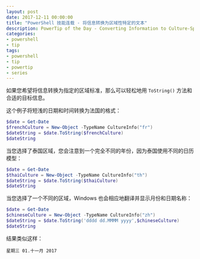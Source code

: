 ```yaml
---
layout: post
date: 2017-12-11 00:00:00
title: "PowerShell 技能连载 - 将信息转换为区域性特定的文本"
description: PowerTip of the Day - Converting Information to Culture-Specific Text
categories:
- powershell
- tip
tags:
- powershell
- tip
- powertip
- series
---
```

如果您希望将信息转换为指定的区域标准，那么可以轻松地用 `ToString()` 方法和合适的目标信息。

这个例子将短浅的日期和时间转换为法国的格式：

```powershell
$date = Get-Date
$frenchCulture = New-Object -TypeName CultureInfo("fr")
$dateString = $date.ToString($frenchCulture)
$dateString
```

当您选择了泰国区域，您会注意到一个完全不同的年份，因为泰国使用不同的日历模型：

```powershell
$date = Get-Date
$thaiCulture = New-Object -TypeName CultureInfo("th")
$dateString = $date.ToString($thaiCulture)
$dateString
```

当您选择了一个不同的区域，Windows 也会相应地翻译并显示月份和日期名称：

```powershell
$date = Get-Date
$chineseCulture = New-Object -TypeName CultureInfo("zh")
$dateString = $date.ToString('dddd dd.MMMM yyyy',$chineseCulture)
$dateString
```

结果类似这样：

    星期三 01.十一月 2017

<!--本文国际来源：[Converting Information to Culture-Specific Text](http://community.idera.com/powershell/powertips/b/tips/posts/converting-information-to-culture-specific-text)-->

